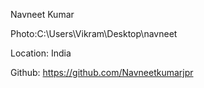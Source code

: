 Navneet Kumar

Photo:C:\Users\Vikram\Desktop\navneet

Location: India

Github: https://github.com/Navneetkumarjpr

